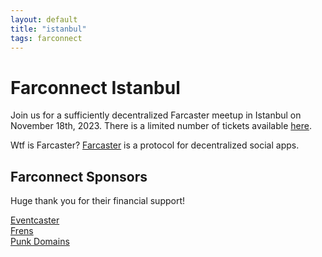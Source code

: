 ```yaml
---
layout: default
title: "istanbul"
tags: farconnect
---
```


# Farconnect Istanbul
​​Join us for a sufficiently decentralized Farcaster meetup in Istanbul on November 18th, 2023. There is a limited number of tickets available [here](https://lu.ma/d186oht1).

Wtf is Farcaster? [Farcaster](https://www.farcaster.xyz/) is a protocol for decentralized social apps. 

## Farconnect Sponsors
Huge thank you for their financial support!

<a href="https://www.eventcaster.xyz/" target="_blank">Eventcaster</a>  
<a href="https://frens.lol/" target="_blank">Frens</a>  
<a href="https://punk.domains/" target="_blank">Punk Domains</a>  

